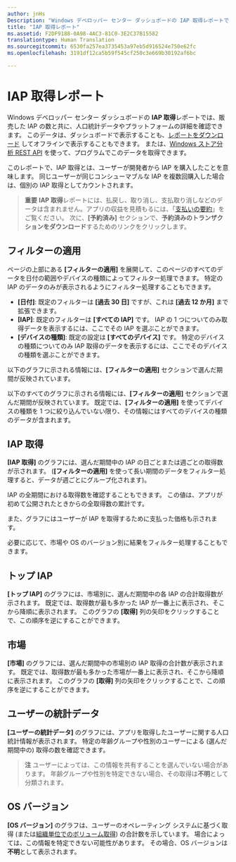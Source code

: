 ```yaml
---
author: jnHs
Description: "Windows デベロッパー センター ダッシュボードの IAP 取得レポートでは、販売した IAP の数と共に、人口統計データやプラットフォームの詳細を確認できます。"
title: "IAP 取得レポート"
ms.assetid: F2DF9188-0A98-4AC3-81C0-3E2C37B15582
translationtype: Human Translation
ms.sourcegitcommit: 6530fa257ea3735453a97eb5d916524e750e62fc
ms.openlocfilehash: 3191df12ca5b59f545cf250c3e669b30192af6bc

---
```


# IAP 取得レポート


Windows デベロッパー センター ダッシュボードの **IAP 取得**レポートでは、販売した IAP の数と共に、人口統計データやプラットフォームの詳細を確認できます。 このデータは、ダッシュボードで表示することも、[レポートをダウンロード](download-analytic-reports.md) してオフラインで表示することもできます。 または、[Windows ストア分析 REST API](../monetize/access-analytics-data-using-windows-store-services.md) を使って、プログラムでこのデータを取得できます。

このレポートで、IAP 取得とは、ユーザーが開発者から IAP を購入したことを意味します。 同じユーザーが同じコンシューマブルな IAP を複数回購入した場合は、個別の IAP 取得としてカウントされます。

> **重要**  **IAP 取得**レポートには、払戻し、取り消し、支払取り消しなどのデータは含まれません。アプリの収益を見積もるには、「[支払いの要約](payout-summary.md)」をご覧ください。 次に、**[予約済み]** セクションで、**予約済みのトランザクションをダウンロード**するためのリンクをクリックします。

## フィルターの適用


ページの上部にある **[フィルターの適用]** を展開して、このページのすべてのデータを日付の範囲やデバイスの種類によってフィルター処理できます。 特定の IAP のデータのみが表示されるようにフィルター処理することもできます。

-   **[日付]**: 既定のフィルターは **[過去 30 日]** ですが、これは **[過去 12 か月]** まで拡張できます。
-   **[IAP]**: 既定のフィルターは **[すべての IAP]** です。 IAP の 1 つについてのみ取得データを表示するには、ここでその IAP を選ぶことができます。
-   **[デバイスの種類]**: 既定の設定は **[すべてのデバイス]** です。 特定のデバイスの種類についてのみ IAP 取得のデータを表示するには、ここでそのデバイスの種類を選ぶことができます。

以下のグラフに示される情報には、**[フィルターの適用]** セクションで選んだ期間が反映されています。

以下のすべてのグラフに示される情報には、**[フィルターの適用]** セクションで選んだ期間が反映されています。 既定では、**[フィルターの適用]** を使ってデバイスの種類を 1 つに絞り込んでいない限り、その情報にはすべてのデバイスの種類のデータが含まれます。

## IAP 取得


**[IAP 取得]** のグラフには、選んだ期間中の IAP の日ごとまたは週ごとの取得数が示されます。 (**[フィルターの適用]** を使って長い期間のデータをフィルター処理すると、データが週ごとにグループ化されます)。

IAP の全期間における取得数を確認することもできます。 この値は、アプリが初めて公開されたときからの全取得数の累計です。

また、グラフにはユーザーが IAP を取得するために支払った価格も示されます。

必要に応じて、市場や OS のバージョン別に結果をフィルター処理することもできます。

## トップ IAP


**[トップ IAP]** のグラフには、市場別に、選んだ期間中の各 IAP の合計取得数が示されます。 既定では、取得数が最も多かった IAP が一番上に表示され、そこから降順に表示されます。 このグラフの **[取得]** 列の矢印をクリックすることで、この順序を逆にすることができます。

## 市場


**[市場]** のグラフには、選んだ期間中の市場別の IAP 取得の合計数が表示されます。 既定では、取得数が最も多かった市場が一番上に表示され、そこから降順に表示されます。 このグラフの **[取得]** 列の矢印をクリックすることで、この順序を逆にすることができます。

## ユーザーの統計データ


**[ユーザーの統計データ]** のグラフには、アプリを取得したユーザーに関する人口統計情報が表示されます。 特定の年齢グループや性別のユーザーによる (選んだ期間中の) 取得の数を確認できます。

> **注**  ユーザーによっては、この情報を共有することを選んでいない場合があります。 年齢グループや性別を特定できない場合、その取得は**不明**として分類されます。

## OS バージョン


**[OS バージョン]** のグラフは、ユーザーのオペレーティング システムに基づく取得 (または[組織単位でのボリューム取得](organizational-licensing.md)) の合計数を示しています。 場合によっては、この情報を特定できない可能性があります。 その場合、OS バージョンは**不明**として表示されます。

 

 



<!--HONumber=Jun16_HO4-->



